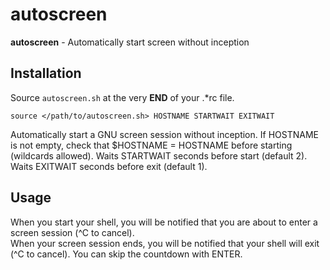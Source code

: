 # autoscreen

**autoscreen** - Automatically start screen without inception


## Installation

Source `autoscreen.sh` at the very **END** of your .\*rc file.

    source </path/to/autoscreen.sh> HOSTNAME STARTWAIT EXITWAIT

Automatically start a GNU screen session without inception.
If HOSTNAME is not empty, check that \$HOSTNAME = HOSTNAME before starting (wildcards allowed).
Waits STARTWAIT seconds before start (default 2). 
Waits EXITWAIT seconds before exit (default 1).

## Usage

When you start your shell, you will be notified that you are about to enter a screen session (^C to cancel).  
When your screen session ends, you will be notified that your shell will exit (^C to cancel).
You can skip the countdown with ENTER.

